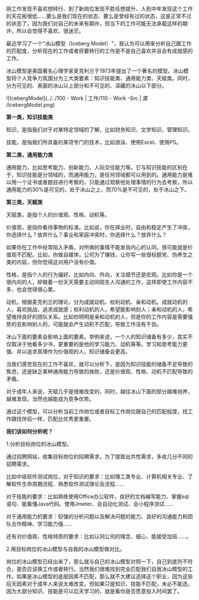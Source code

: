 刚工作发现不喜欢想转行、到了新岗位发现不胜任想提升、人到中年发现这个工作的天花板很低……要么是我们现在的状态、要么是曾经有过的状态，这是正常不过的状态了，因为我们对自己的未来有期许，但当下的工作可能无法承载这样的期许，所以会觉得不喜欢、很迷茫。

最近学习了一个"冰山模型（Iceberg Model）"，我认为可以用来分析自己跟工作的匹配度，分析现在的工作或者将要转行的工作是不是自己喜欢并且会有成就感的工作。

冰山模型是美国著名心理学家麦克利兰于1973年提出了一个著名的模型。冰山模型将个人竞争力氛围分为三大类要素：知识技能类、通用能力类、天赋类。同时，分为可见的、表面的冰山以上部分和不可见的、深藏的冰山以下部分。

![IcebergModel](../../100 - Work | 工作/110 - Work -Src | 源 /IcebergModel.png)



**第一类，知识技能类**

知识，是指我们对于对某特定领域的了解，比如财务知识、文学知识、管理知识。

技能，是指我们所具备的某项专门的技术，比如游泳、使用Excel、使用PS。

**第二类，通用能力类**

通用能力，比如思考能力、创新能力、人际交往能力等。它与知识技能的区别在于，知识技能是分领域的，而通用能力，是任何领域都可以用到的。通用能力是难以用一个证书或者题目进行考察的，只能通过观察他处理事情的行为去考察，所以通用能力的30%是可见的，处于冰山之上，而70%是不可见的，处于冰山之下。

**第三类，天赋类**

天赋类，是指个人的价值观、性格、动机等。

价值观，是指你看待事物的标准。比如说，你在择业时，自由和稳定产生了冲突，你选择什么？放弃什么？事业和家庭冲突时，你选择什么？放弃什么？

如果你在工作中经常陷入矛盾，对所做的事情不能发自内心的认同，很可能就是价值观不匹配。比如，你做自媒体，公司为了赚钱，让你写一些很标题党、伪养生之类的内容，但你觉得这对用户没有价值。

性格，是指个人的行为偏好。比如内向、外向，关注细节还是宏观。比如你是一个很内向的人，却做着一份天天需要主动同陌生人沟通的工作，这样即使工作内容不多，也会觉得很心累。

动机，根据麦克利兰的理论，分为成就动机、权利动机、亲和动机。成就动机的人，喜欢挑战，追求成就感；权利动机的人，希望能影响别人；亲和动机的人，希望维持良好的团队关系。比如你明明是亲和动机的人，但是你的工作内容是需要强势的去影响别人的，可能就会产生动机不匹配，导致工作没有干劲。

冰山下面的要素会影响上面的要素。举例来说，一个人的知识储备有多少，其实不仅取决于他看多少书，更重要的是他的学习能力、动机等等。学习和思考能力更强、并以追求真理作为价值观的人，知识储备会更高。

当我们感觉现在的工作不喜欢，就可以分析下，是因为知识技能的储备不足导致的焦虑，还是缺乏某种通用能力导致的挫败，还是价值观、性格、动机不匹配导致的矛盾。

对于成年人来说，天赋几乎是很难改变的，同时，越往冰山下面的部分越难培养，越难发现，当然也越能成为竞争优势。

通过这个模型，可以分析当前工作岗位或者目标工作岗位跟自己的匹配程度，找工作跟找伴侣一样，匹配比优秀更重要。

**我们该如何分析呢？**

1.分析目标岗位的冰山模型。

通过招聘网站，收集目标岗位的招聘需求，为了提取出共性需求，多收几分不同的招聘需求。

比如中级软件测试岗位，对于知识的要求：比如理工类专业、计算机相关专业、了解软件生命周期流程、熟悉软件测试理论及流程……

对于技能的要求：比如熟练使用Office办公软件，良好的文档编写能力、掌握sql语句、能看懂Java代码、使用Jmeter、会自动化测试、会小程序测试……

对于通用能力的要求：较强的分析问题以及解决问题的能力、良好的沟通能力和团队合作精神、学习能力强……

还有对价值观、性格特质的要求：比如认同公司的理念、细心、能接受加班……。



2.用目标岗位的冰山模型与自我的冰山模型做对比。

岗位的冰山模型已经出来了，那么就与自己的冰山模型对照一下，自己到底符不符合，是否应该换工作或者转行。当然我们很难找到完全匹配我们自我冰山模型的工作。如果是冰山模型的底层因素不匹配，那么就不大建议选择这个职业，因为这些后天因素对于成年人来说太难改变。但如果只是知识、技能不匹配，未必不能选，因为大部分知识、技能是可以后天学习的，就是看你是否愿意投入时间罢了。